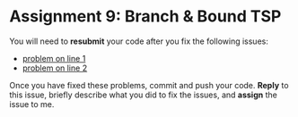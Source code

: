 # Assignment 9: Branch & Bound TSP

You will need to **resubmit** your code after you fix the following issues:

* [problem on line 1](src/main/scala/graph.scala#L1)
* [problem on line 2](src/main/scala/graph.scala#L2)


Once you have fixed these problems, commit and push your code. **Reply** to this issue, briefly describe what you did to fix the issues, and **assign** the issue to me.
